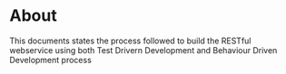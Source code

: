 # About
This documents states the process followed to build the RESTful webservice using both Test Drivern Development and Behaviour Driven Development process

